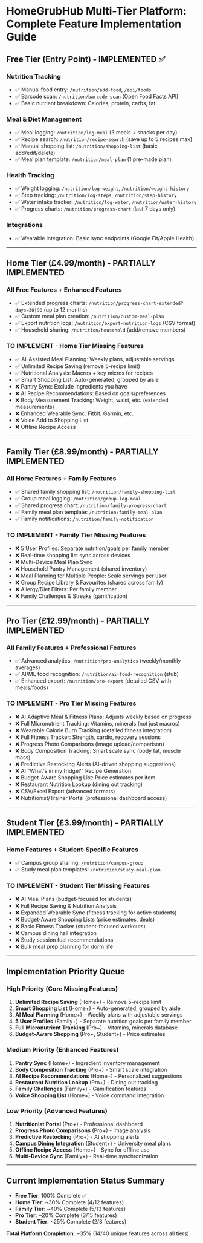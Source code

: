 # HomeGrubHub Multi-Tier Platform: Complete Feature Implementation Guide

## Free Tier (Entry Point) - IMPLEMENTED ✅
### Nutrition Tracking
- ✅ Manual food entry: `/nutrition/add-food`, `/api/foods`
- ✅ Barcode scan: `/nutrition/barcode-scan` (Open Food Facts API)
- ✅ Basic nutrient breakdown: Calories, protein, carbs, fat

### Meal & Diet Management
- ✅ Meal logging: `/nutrition/log-meal` (3 meals + snacks per day)
- ✅ Recipe search: `/nutrition/recipe-search` (save up to 5 recipes max)
- ✅ Manual shopping list: `/nutrition/shopping-list` (basic add/edit/delete)
- ✅ Meal plan template: `/nutrition/meal-plan` (1 pre-made plan)

### Health Tracking
- ✅ Weight logging: `/nutrition/log-weight`, `/nutrition/weight-history`
- ✅ Step tracking: `/nutrition/log-steps`, `/nutrition/step-history` 
- ✅ Water intake tracker: `/nutrition/log-water`, `/nutrition/water-history`
- ✅ Progress charts: `/nutrition/progress-chart` (last 7 days only)

### Integrations
- ✅ Wearable integration: Basic sync endpoints (Google Fit/Apple Health)

---

## Home Tier (£4.99/month) - PARTIALLY IMPLEMENTED
### All Free Features + Enhanced Features
- ✅ Extended progress charts: `/nutrition/progress-chart-extended?days=30|90` (up to 12 months)
- ✅ Custom meal plan creation: `/nutrition/custom-meal-plan`
- ✅ Export nutrition logs: `/nutrition/export-nutrition-logs` (CSV format)
- ✅ Household sharing: `/nutrition/household` (add/remove members)

### TO IMPLEMENT - Home Tier Missing Features
- ✅ AI-Assisted Meal Planning: Weekly plans, adjustable servings
- ✅ Unlimited Recipe Saving (remove 5-recipe limit)
- ✅ Nutritional Analysis: Macros + key micros for recipes
- ✅ Smart Shopping List: Auto-generated, grouped by aisle
- ❌ Pantry Sync: Exclude ingredients you have
- ❌ AI Recipe Recommendations: Based on goals/preferences
- ❌ Body Measurement Tracking: Weight, waist, etc. (extended measurements)
- ❌ Enhanced Wearable Sync: Fitbit, Garmin, etc.
- ❌ Voice Add to Shopping List
- ❌ Offline Recipe Access

---

## Family Tier (£8.99/month) - PARTIALLY IMPLEMENTED
### All Home Features + Family Features
- ✅ Shared family shopping list: `/nutrition/family-shopping-list`
- ✅ Group meal logging: `/nutrition/group-log-meal`
- ✅ Shared progress chart: `/nutrition/family-progress-chart`
- ✅ Family meal plan template: `/nutrition/family-meal-plan`
- ✅ Family notifications: `/nutrition/family-notification`

### TO IMPLEMENT - Family Tier Missing Features
- ❌ 5 User Profiles: Separate nutrition/goals per family member
- ❌ Real-time shopping list sync across devices
- ❌ Multi-Device Meal Plan Sync
- ❌ Household Pantry Management (shared inventory)
- ❌ Meal Planning for Multiple People: Scale servings per user
- ❌ Group Recipe Library & Favourites (shared across family)
- ❌ Allergy/Diet Filters: Per family member
- ❌ Family Challenges & Streaks (gamification)

---

## Pro Tier (£12.99/month) - PARTIALLY IMPLEMENTED
### All Family Features + Professional Features
- ✅ Advanced analytics: `/nutrition/pro-analytics` (weekly/monthly averages)
- ✅ AI/ML food recognition: `/nutrition/ai-food-recognition` (stub)
- ✅ Enhanced export: `/nutrition/pro-export` (detailed CSV with meals/foods)

### TO IMPLEMENT - Pro Tier Missing Features
- ❌ AI Adaptive Meal & Fitness Plans: Adjusts weekly based on progress
- ❌ Full Micronutrient Tracking: Vitamins, minerals (not just macros)
- ❌ Wearable Calorie Burn Tracking (detailed fitness integration)
- ❌ Full Fitness Tracker: Strength, cardio, recovery sessions
- ❌ Progress Photo Comparisons (image upload/comparison)
- ❌ Body Composition Tracking: Smart scale sync (body fat, muscle mass)
- ❌ Predictive Restocking Alerts (AI-driven shopping suggestions)
- ❌ AI "What's in my fridge?" Recipe Generation
- ❌ Budget-Aware Shopping List: Price estimates per item
- ❌ Restaurant Nutrition Lookup (dining out tracking)
- ❌ CSV/Excel Export (advanced formats)
- ❌ Nutritionist/Trainer Portal (professional dashboard access)

---

## Student Tier (£3.99/month) - PARTIALLY IMPLEMENTED
### Home Features + Student-Specific Features
- ✅ Campus group sharing: `/nutrition/campus-group`
- ✅ Study meal plan templates: `/nutrition/study-meal-plan`

### TO IMPLEMENT - Student Tier Missing Features
- ❌ AI Meal Plans (budget-focused for students)
- ❌ Full Recipe Saving & Nutrition Analysis
- ❌ Expanded Wearable Sync (fitness tracking for active students)
- ❌ Budget-Aware Shopping Lists (price estimates, deals)
- ❌ Basic Fitness Tracker (student-focused workouts)
- ❌ Campus dining hall integration
- ❌ Study session fuel recommendations
- ❌ Bulk meal prep planning for dorm life

---

## Implementation Priority Queue

### High Priority (Core Missing Features)
1. **Unlimited Recipe Saving** (Home+) - Remove 5-recipe limit
2. **Smart Shopping List** (Home+) - Auto-generated, grouped by aisle
3. **AI Meal Planning** (Home+) - Weekly plans with adjustable servings
4. **5 User Profiles** (Family+) - Separate nutrition goals per family member
5. **Full Micronutrient Tracking** (Pro+) - Vitamins, minerals database
6. **Budget-Aware Shopping** (Pro+, Student+) - Price estimates

### Medium Priority (Enhanced Features)
1. **Pantry Sync** (Home+) - Ingredient inventory management
2. **Body Composition Tracking** (Pro+) - Smart scale integration
3. **AI Recipe Recommendations** (Home+) - Personalized suggestions
4. **Restaurant Nutrition Lookup** (Pro+) - Dining out tracking
5. **Family Challenges** (Family+) - Gamification features
6. **Voice Shopping List** (Home+) - Voice command integration

### Low Priority (Advanced Features)
1. **Nutritionist Portal** (Pro+) - Professional dashboard
2. **Progress Photo Comparisons** (Pro+) - Image analysis
3. **Predictive Restocking** (Pro+) - AI shopping alerts
4. **Campus Dining Integration** (Student+) - University meal plans
5. **Offline Recipe Access** (Home+) - Sync for offline use
6. **Multi-Device Sync** (Family+) - Real-time synchronization

---

## Current Implementation Status Summary
- **Free Tier**: 100% Complete ✅
- **Home Tier**: ~30% Complete (4/12 features)
- **Family Tier**: ~40% Complete (5/13 features)  
- **Pro Tier**: ~20% Complete (3/15 features)
- **Student Tier**: ~25% Complete (2/8 features)

**Total Platform Completion**: ~35% (14/40 unique features across all tiers)
